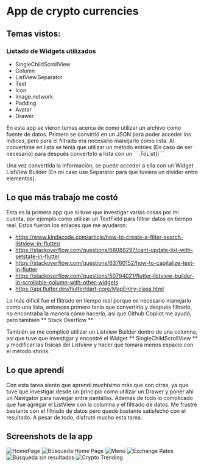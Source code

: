 # App de crypto currencies

## Temas vistos:

### Listado de Widgets utilizados

- SingleChildScrollView
- Column
- ListView.Separator
- Text
- Icon
- Image.network
- Padding
- Avatar
- Drawer

En esta app se vieron temas acerca de como utilizar un archivo como fuente de datos.
Primero se convirtió en un JSON para poder acceder los índices, pero para el filtrado era necesario manejarlo como lista.
Al convertirse en lista se tenía que utilizar un método entries (En caso de ser necesario) para después convertirlo a lista con un ´´´.ToList()´´´

Una vez convertida la información, se puede acceder a ella con un Widget ListView Builder (En mi caso use Separator para que tuviera un divider entre elementos).

## Lo que más trabajo me costó

Esta es la primera app que si tuve que investigar varias cosas por mi cuenta, por ejemplo como utilizar un TextField para filtrar datos en tiempo real.
Estos fueron los enlaces que me ayudaron:

- https://www.kindacode.com/article/how-to-create-a-filter-search-listview-in-flutter/
- https://stackoverflow.com/questions/68088297/cant-update-list-with-setstate-in-flutter
- https://stackoverflow.com/questions/63760152/how-to-capitalize-text-in-flutter
- https://stackoverflow.com/questions/50794021/flutter-listview-builder-in-scrollable-column-with-other-widgets
- https://api.flutter.dev/flutter/dart-core/MapEntry-class.html

Lo más difícil fue el filtrado en tiempo real porque es necesario manejarlo como una lista, entonces primero tenía que convertirlo y después filtrarlo, no encontraba la manera cómo hacerlo, así que Github Copilot me ayudó, pero también ** Stack Overflow **

También se me complicó utilizar un Listview Builder dentro de una columna, así que tuve que investigar y encontré el Widget ** SingleChildScrollView ** y modificar las físicas del Listview y hacer que tomara menos espacio con el método shrink.

## Lo que aprendí

Con esta tarea siento que aprendí muchísimo más que con otras, ya que tuve que investigar desde un principio como utilizar un Drawer y poner ahí un Navigator para navegar entre pantallas.
Además de todo lo complicado que fue agregar el ListView con la columna y el filtrado de datos. Me frustré bastante con el filtrado de datos pero quedé bastante satisfechó con el resultado. A pesar de todo, disfruté mucho esta tarea.

## Screenshots de la app

![HomePage](assets/images/image.png)
![Búsqueda Home Page](assets/images/image1.png)
![Menú](assets/images/image2.png)
![Exchange Rates](assets/images/image3.png)
![Búsqueda sin resultados](assets/images/image4.png)
![Crypto Trending](assets/images/image5.png)
